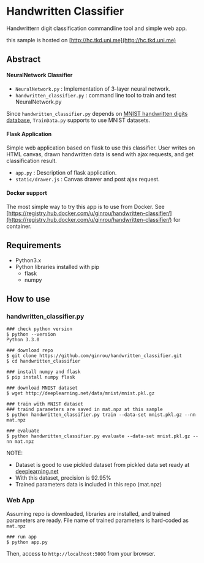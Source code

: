 # Handwritten Classifier
Handwrittern digit classification commandline tool and simple web app.

this sample is hosted on [http://hc.tkd.uni.me](http://hc.tkd.uni.me)

## Abstract
#### NeuralNetwork Classifier
* `NeuralNetwork.py` : Implementation of 3-layer neural network.
* `handwritten_classifier.py` : command line tool to train and test NeuralNetwork.py

Since `handwritten_classifier.py` depends on [MNIST handwritten digits database](http://yann.lecun.com/exdb/mnist/), `TrainData.py` supports to use MNIST datasets.

#### Flask Application
Simple web application based on flask to use this classifier. User writes on HTML canvas, drawn handwritten data is send with ajax requests, and get classification result.

* `app.py` : Description of flask application.
* `static/drawer.js` : Canvas drawer and post ajax request.

#### Docker support
The most simple way to try this app is to use from Docker. See [https://registry.hub.docker.com/u/ginrou/handwritten-classifier/](https://registry.hub.docker.com/u/ginrou/handwritten-classifier/) for container.

## Requirements
* Python3.x
* Python libraries installed with pip
  * flask
  * numpy

## How to use
### handwritten_classifier.py

```
### check python version
$ python --version
Python 3.3.0

### download repo
$ git clone https://github.com/ginrou/handwritten_classifier.git
$ cd handwritten_classifier

### install numpy and flask
$ pip install numpy flask

### download MNIST dataset
$ wget http://deeplearning.net/data/mnist/mnist.pkl.gz

### train with MNIST dataset
### traind parameters are saved in mat.npz at this sample
$ python handwritten_classifier.py train --data-set mnist.pkl.gz --nn mat.npz

### evaluate
$ python handwritten_classifier.py evaluate --data-set mnist.pkl.gz --nn mat.npz

```

NOTE:
* Dataset is good to use pickled dataset from pickled data set ready at [deeplearning.net](http://deeplearning.net/tutorial/gettingstarted.html)
* With this dataset, precision is 92.95%
* Trained parameters data is included in this repo (mat.npz)

### Web App
Assuming repo is downloaded, libraries are installed, and trained parameters are ready.
File name of trained parameters is hard-coded as `mat.npz`

```
### run app
$ python app.py
```

Then, access to `http://localhost:5000` from your browser.
